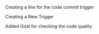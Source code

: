 Creating a line for the code commit trigger

Creating a New Trigger

Added Goal for checking the code quality 
